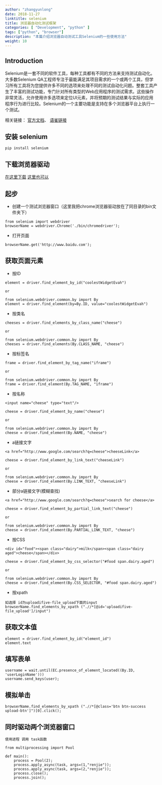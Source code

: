 ```yaml
---
author: "zhangyunlong"
date: 2018-11-27
linktitle: selenium
title: 浏览器自动化测试框架
categories: [ "Development", "python" ]
tags: ["python", "browser"]
description: "本篇介绍浏览器自动测试工具Selenium的一些使用方法"
weight: 10
---
```


## Introduction
Selenium是一套不同的软件工具，每种工具都有不同的方法来支持测试自动化。大多数Selenium QA工程师专注于最能满足其项目需求的一个或两个工具，但学习所有工具将为您提供许多不同的选项来处理不同的测试自动化问题。整套工具产生了丰富的测试功能，专门针对所有类型的Web应用程序的测试需求。这些操作非常灵活，允许使用许多选项来定位UI元素，并将预期的测试结果与实际的应用程序行为进行比较。Selenium的一个主要功能是支持在多个浏览器平台上执行一个测试。

相关链接：
[官方文档](https://docs.seleniumhq.org/docs/03_webdriver.jsp#chapter03-reference)、
[语雀链接](https://www.yuque.com/weshow/python/xxzkq4)
## 安装 selenium

```
pip install selenium
```
## 下载浏览器驱动

[在这里下载](https://docs.seleniumhq.org/download/)
[这里也可以](https://blog.csdn.net/tymatlab/article/details/78649727)
## 起步

- 创建一个测试浏览器窗口（这里我把chrome浏览器驱动放在了同目录的bin文件夹下）

```
from selenium import webdriver
browserName = webdriver.Chrome('./bin/chromedriver');
```
- 打开页面

```
browserName.get('http://www.baidu.com');
```
## 获取页面元素

- 按ID

```
element = driver.find_element_by_id("coolestWidgetEvah")

or

from selenium.webdriver.common.by import By
element = driver.find_element(by=By.ID, value="coolestWidgetEvah")
```
- 按类名

```
cheeses = driver.find_elements_by_class_name("cheese")

or

from selenium.webdriver.common.by import By
cheeses = driver.find_elements(By.CLASS_NAME, "cheese")

```

- 按标签名

```
frame = driver.find_element_by_tag_name("iframe")

or

from selenium.webdriver.common.by import By
frame = driver.find_element(By.TAG_NAME, "iframe")
```

- 按名称

```
<input name="cheese" type="text"/>

cheese = driver.find_element_by_name("cheese")

or

from selenium.webdriver.common.by import By
cheese = driver.find_element(By.NAME, "cheese")

```

- a链接文字

```
<a href="http://www.google.com/search?q=cheese">cheeseLink</a>

cheese = driver.find_element_by_link_text("cheeseLink")

or

from selenium.webdriver.common.by import By
cheese = driver.find_element(By.LINK_TEXT, "cheeseLink")
```

- 部分a链接文字(模糊查找)

```
<a href="http://www.google.com/search?q=cheese">search for cheese</a>

cheese = driver.find_element_by_partial_link_text("cheese")

or

from selenium.webdriver.common.by import By
cheese = driver.find_element(By.PARTIAL_LINK_TEXT, "cheese")
```
- 按CSS

```
<div id="food"><span class="dairy">milk</span><span class="dairy aged">cheese</span></div>

cheese = driver.find_element_by_css_selector("#food span.dairy.aged")

or

from selenium.webdriver.common.by import By
cheese = driver.find_element(By.CSS_SELECTOR, "#food span.dairy.aged")
```

- 按xpath

```
如选择 id为uploadifive-file_upload下面的input
browserName.find_elements_by_xpath (".//*[@id='uploadifive-file_upload']/input")
```
## 获取文本值

```
element = driver.find_element_by_id("element_id")
element.text
```

## 填写表单

```
username = wait.until(EC.presence_of_element_located((By.ID, 'userLoginName')))
username.send_keys(user);
```

## 模拟单击

```
browserName.find_elements_by_xpath (".//*[@class='btn btn-success upload-btn']")[0].click();
```

## 同时驱动两个浏览器窗口

```
使用进程 调用 task函数

from multiprocessing import Pool

def main():
    process = Pool(2);
    process.apply_async(task, args=(1,"renjie"));
    process.apply_async(task, args=(2,"renjie"));
    process.close();
    process.join();
```
